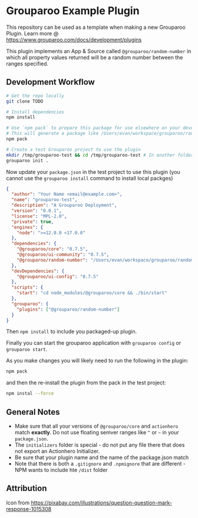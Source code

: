 # Grouparoo Example Plugin

This repository can be used as a template when making a new Grouparoo Plugin. Learn more @ https://www.grouparoo.com/docs/development/plugins

This plugin implements an App & Source called `@grouparoo/random-number` in which all property values returned will be a random number between the ranges specified.

## Development Workflow

```bash
# Get the repo locally
git clone TODO

# Install dependencies
npm install

# Use `npm pack` to prepare this package for use elsewhere on your development machine
# This will generate a package like /Users/evan/workspace/grouparoo/random-number/grouparoo-random-number-1.0.0.tgz
npm pack

# Create a test Grouparoo project to use the plugin
mkdir /tmp/grouparoo-test && cd /tmp/grouparoo-test # In another folder
grouparoo init .
```

Now update your `package.json` in the test project to use this plugin (you cannot use the `grouparoo install` command to install local packges)

```json
{
  "author": "Your Name <email@example.com>",
  "name": "grouparoo-test",
  "description": "A Grouparoo Deployment",
  "version": "0.0.1",
  "license": "MPL-2.0",
  "private": true,
  "engines": {
    "node": ">=12.0.0 <17.0.0"
  },
  "dependencies": {
    "@grouparoo/core": "0.7.5",
    "@grouparoo/ui-community": "0.7.5",
    "@grouparoo/random-number": "/Users/evan/workspace/grouparoo/random-number/grouparoo-random-number-1.0.0.tgz"
  },
  "devDependencies": {
    "@grouparoo/ui-config": "0.7.5"
  },
  "scripts": {
    "start": "cd node_modules/@grouparoo/core && ./bin/start"
  },
  "grouparoo": {
    "plugins": ["@grouparoo/random-number"]
  }
}
```

Then `npm install` to include you packaged-up plugin.

Finally you can start the grouparoo application with `grouparoo config` or `grouparoo start`.

As you make changes you will likely need to run the following in the plugin:

```bash
npm pack
```

and then the re-install the plugin from the pack in the test project:

```bash
npm instal --force
```

## General Notes

- Make sure that all your versions of `@grouparoo/core` and `actionhero` match **exactly**. Do not use floating semver ranges like `^` or `~` in your `package.json`.
- The `initializers` folder is special - do not put any file there that does not export an Actionhero Initializer.
- Be sure that your plugin name and the name of the package.json match
- Note that there is both a `.gitignore` and `.npmignore` that are different - NPM wants to include hte `/dist` folder

## Attribution

Icon from https://pixabay.com/illustrations/question-question-mark-response-1015308
